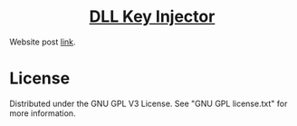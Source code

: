 <h1 align="center">
	<a href="https://github.com/KeyC0de/DLLKeyInjector">DLL Key Injector</a>
</h1>


Website post [link](https://keyc0de.com/posts/33.html).<br>


# License

Distributed under the GNU GPL V3 License. See "GNU GPL license.txt" for more information.